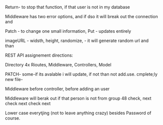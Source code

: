 Return- to stop that function, if that user is not in my database

Middleware has two error options, and if dso it will break out the connection and

Patch - to change one small information,
Put - updates entirely

imageURL - widsth, height, randomize, - it will generate random url and than

REST API assignement directions:

Directory 4x
Rioutes, Middleware, Controllers, Model

PATCH- some-if its avalable i will update, if not than not
add.use. cmplete;ly new file-

Middleware before controller, before adding an user

Middleware will berak out if that person is not from group 48
check, next
check next
check next

Lower case everytjing (not to leave anything crazy) besides Password of course.
